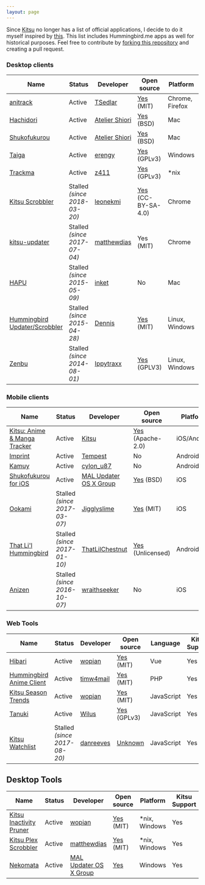 ```yaml
---
layout: page
---
```

Since [Kitsu](https://kitsu.io) no longer has a list of official applications, I decide to do it myself inspired by [this](https://github.com/erengy/taiga/wiki/Third-party-applications-for-MyAnimeList). This list includes Hummingbird.me apps as well for historical purposes. Feel free to contribute by [forking this repository](https://github.com/Atelier-Shiori/Kitsu-Client-Comparison) and creating a pull request.

### Desktop clients

Name | Status | Developer | Open source | Platform | Kitsu Support
-----|--------|-----------|-------------|----------|--------------
[anitrack](https://github.com/TSedlar/anitrack) | Active | [TSedlar](https://github.com/TSedlar) | [Yes](https://github.com/TSedlar/anitrack) (MIT) | Chrome, Firefox | Yes
[Hachidori](https://kitsu.io/groups/hachidori) | Active | [Atelier Shiori](https://malupdaterosx.moe/hachidori) | [Yes](https://github.com/Atelier-Shiori/hachidori) (BSD) | Mac | Yes
[Shukofukurou](https://kitsu.io/groups/hachidori) | Active | [Atelier Shiori](https://malupdaterosx.moe/shukofukurou/) | [Yes](https://github.com/Atelier-Shiori/Shukofukurou) (BSD) | Mac | Yes
[Taiga](https://kitsu.io/groups/taiga) | Active | [erengy](https://kitsu.io/users/erengy) | [Yes](https://github.com/erengy/taiga) (GPLv3) | Windows | Yes
[Trackma](https://forums.hummingbird.me/t/linux-trackma/19212) | Active | [z411](https://kitsu.io/users/z411) | [Yes](https://github.com/z411/trackma) (GPLv3) | *nix | Yes
[Kitsu Scrobbler](https://leonekmi.twittolabel.fr/anilist-scrobble/) | Stalled *(since 2018-03-20)* | [leonekmi](https://kitsu.io/users/leonekmi) | [Yes](https://github.com/leonekmi/anilist-scrobbler) (CC-BY-SA-4.0) | Chrome | Yes
[kitsu-updater](https://github.com/matthewdias/kitsu-updater) | Stalled *(since 2017-07-04)* | [matthewdias](https://kitsu.io/users/matthewdias) | Yes (MIT) | Chrome | Yes
[HAPU](https://forums.hummingbird.me/t/mac-hapu-scrobbler-app/56) | Stalled *(since 2015-05-09)* | [inket](https://kitsu.io/users/inket) | No | Mac | No
[Hummingbird Updater/Scrobbler](https://forums.hummingbird.me/t/windows-hummingbird-updater-scrobbler-by-dennis/17333) | Stalled *(since 2015-04-28)* | [Dennis](https://kitsu.io/users/Dennis) | [Yes](https://github.com/tofuness/Hummingbird-Updater) (MIT) | Linux, Windows | No
[Zenbu](https://forums.hummingbird.me/t/zenbu-development-log-deprecated/1583) | Stalled *(since 2014-08-01)* | [Ippytraxx](https://kitsu.io/users/Ippytraxx) | [Yes](https://bitbucket.org/Ippytraxx/zenbu/) (GPLV3) | Linux, Windows | No

### Mobile clients

Name | Status | Developer | Open source | Platform | Kitsu Support
-----|--------|-----------|-------------|----------|-----------------
[Kitsu: Anime & Manga Tracker](http://aozoraapp.com) | Active | [Kitsu](https://medium.com/heykitsu/kitsu-acquires-aozora-43445aa66efb) | [Yes](https://github.com/hummingbird-me/kitsu-mobile) (Apache-2.0) | iOS/Android | Yes
[Imprint](https://kitsu.io/groups/imprint) | Active | [Tempest](https://kitsu.io/users/Tempest) | No | Android | Yes
[Kamuy](https://cyberneticlifeform.wixsite.com/cylonu87/kamuy)| Active | [cylon_u87](https://kitsu.io/users/cylon_u87) | No | Android | Yes
[Shukofukurou for iOS](https://malupdaterosx.moe/shukofukurou-for-ios/) | Active | [MAL Updater OS X Group](https://malupdaterosx.moe/shukofukurou-for-ios/) |  [Yes](https://github.com/Atelier-Shiori/Shukofukurou-iOS) (BSD) | iOS | Yes
[Ookami](https://kitsu.io/groups/ookami-app) | Stalled *(since 2017-03-07)* | [Jigglyslime](https://kitsu.io/users/Jigglyslime) | [Yes](https://github.com/Mikunj/Ookami) (MIT) | iOS | Yes
[That Li'l Hummingbird](https://forums.hummingbird.me/t/android-that-lil-hummingbird/32917) | Stalled *(since 2017-01-10)* | [ThatLilChestnut](https://kitsu.io/users/ThatLilChestnut) | [Yes](https://github.com/charlesmadere/that-lil-hummingbird) (Unlicensed) | Android | No
[Anizen](https://forums.hummingbird.me/t/ios-anizen/30040/43) | Stalled *(since 2016-10-07)* | [wraithseeker](https://kitsu.io/users/wraithseeker) | No | iOS | No

### Web Tools

Name | Status | Developer | Open source | Language | Kitsu Support
-----|--------|-----------|-------------|----------|--------------
[Hibari](https://hibari.moe) | Active | [wopian](https://kitsu.io/users/wopian) | [Yes](https://github.com/hibari-moe/client) (MIT) | Vue | Yes
[Hummingbird Anime Client](https://git.timshomepage.net/timw4mail/HummingBirdAnimeClient)| Active | [timw4mail](https://kitsu.io/users/timw4mail) | [Yes](https://git.timshomepage.net/timw4mail/HummingBirdAnimeClient/tree/develop) (MIT) | PHP | Yes
[Kitsu Season Trends](https://season.moe) | Active | [wopian](https://kitsu.io/users/wopian) | [Yes](https://github.com/wopian/kitsu-season-trends) (MIT) | JavaScript | Yes
[Tanuki](http://tanuki.surge.sh/)| Active | [Wilus](https://kitsu.io/users/Wilus) | [Yes](https://github.com/tanukiapp/tanuki) (GPLv3) | JavaScript | Yes
[Kitsu Watchlist](https://kitsu-watchlist.surge.sh/) | Stalled *(since 2017-08-20)* | [danreeves](https://github.com/danreeves) | [Unknown](https://github.com/danreeves/kitsu-what-to-watch) | JavaScript | Yes

## Desktop Tools

Name | Status | Developer | Open source | Platform | Kitsu Support
-----|--------|-----------|-------------|----------|--------------
[Kitsu Inactivity Pruner](https://github.com/wopian/kitsu-inactivity-pruner) | Active | [wopian](https://kltsu.io/users/wopian) | [Yes](https://github.com/wopian/kitsu-inactivity-pruner) (MIT) | *nix, Windows | Yes
[Kitsu Plex Scrobbler](https://github.com/matthewdias/kitsu-plex-scrobbler) | Active | [matthewdias](https://kitsu.io/users/matthewdias) | [Yes](https://github.com/matthewdias/kitsu-plex-scrobbler) (MIT) | *nix, Windows | Yes
[Nekomata](https://malupdaterosx.moe/nekomata)|Active|[MAL Updater OS X Group](https://malupdaterosx.moe/)|[Yes]( https://github.com/Atelier-Shiori/Nekomata)|Windows|Yes
